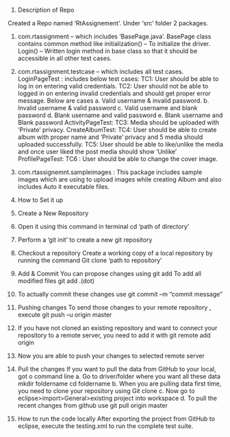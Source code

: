 1.	Description of Repo

Created a Repo named ‘RtAssignement’.
Under ‘src’ folder 2 packages.
1.	com.rtassignment – which includes ‘BasePage.java’. BasePage class contains common method like 
initialization() – To initialize  the driver.
Login() – Written login method in base class so that it should be accessible in all other test cases.
2.	com.rtassignment.testcase – which includes all test cases.
LoginPageTest : includes below test cases:
TC1: User should be able to log in on entering valid credentials.
TC2: User should not be able to logged in on entering invalid credentials and should get proper error message. Below are cases
a.	Valid username & invalid password.
b.	Invalid username & valid password
c.	Valid username and blank password
d.	Blank username and valid password
e.	Blank username and Blank password
ActivityPageTest: 
TC3: Media should be uploaded with ‘Private’ privacy.
CreateAlbumTest:
TC4: User should be able to create album with proper name and ‘Private’ privacy and 5 media should uploaded successfully.
TC5: User should be able to like/unlike the media and once user liked the post media should show ‘Unlike’
ProfilePageTest:
TC6 : User should be able to change the cover image.
3.	com.rtassignemnt.sampleimages : This package includes sample images which are using to upload images while creating Album and also includes Auto it executable files.
2.	How to Set it up
1.	Create a New Repository
2.	Open it using this command in terminal
cd  ‘path of directory’
3.	Perform a ‘git init’ to create a new git repository
4.	Checkout a repository
Create a working copy of a local repository by running the command 
Git clone ‘path to repository’

5.	Add & Commit
You can propose changes using git add <filename>
To add all modified files git add .(dot)
6.	To actually commit these changes use git commit –m “commit message”
7.	Pushing changes
To send those changes to your remote repository , execute git push –u origin master
8.	If you have not cloned an existing repository and want to connect your repository to a remote server, you need to add it with git remote add origin<server>
9.	Now you are able to push your changes to selected remote server
10.	Pull the changes
If you want to pull the data from GitHub to your local, got o command line
a.	Go to driver/folder where you want all these data
mkdir foldername
cd foldername
b.	When you are pulling data first time, you need to clone your repository using
Git clone <path of github where you want to copy>
c.	Now go to eclipse>import>General>existing project into workspace
d.	To pull the recent changes from github use
git pull origin master

3.	How to run the code locally
   After exporting the project from GitHub to eclipse, execute the testing.xml to run the complete test suite.





 

                 
                    


